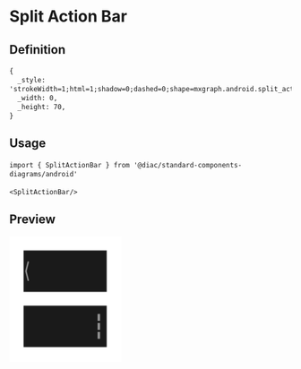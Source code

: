 # Split Action Bar

## Definition

```
{
  _style: 'strokeWidth=1;html=1;shadow=0;dashed=0;shape=mxgraph.android.split_action_bar;fillColor=#1A1A1A;',
  _width: 0,
  _height: 70,
}
```

## Usage

```
import { SplitActionBar } from '@diac/standard-components-diagrams/android'

<SplitActionBar/>
```

## Preview

<img src="./split-action-bar.png" width="200"/>
